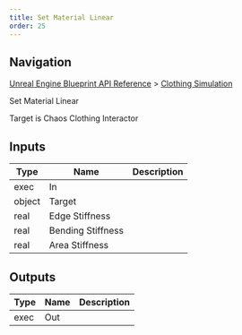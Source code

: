 ```yaml
---
title: Set Material Linear
order: 25
---
```

## Navigation

[Unreal Engine Blueprint API Reference](https://dev.epicgames.com/documentation/en-us/unreal-engine/BlueprintAPI) > [Clothing Simulation](https://dev.epicgames.com/documentation/en-us/unreal-engine/BlueprintAPI/ClothingSimulation)

Set Material Linear

Target is Chaos Clothing Interactor

## Inputs

| Type | Name | Description |
| --- | --- | --- |
| exec | In |  |
| object | Target |  |
| real | Edge Stiffness |  |
| real | Bending Stiffness |  |
| real | Area Stiffness |  |

## Outputs

| Type | Name | Description |
| --- | --- | --- |
| exec | Out |  |
